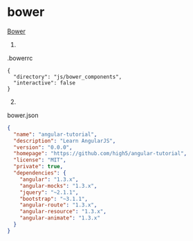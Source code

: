 # bower

[Bower](http://bower.io/)

1.
.bowerrc

```
{
  "directory": "js/bower_components",
  "interactive": false
}
```


2.
bower.json

```bower.json
{
  "name": "angular-tutorial",
  "description": "Learn AngularJS",
  "version": "0.0.0",
  "homepage": "https://github.com/high5/angular-tutorial",
  "license": "MIT",
  "private": true,
  "dependencies": {
    "angular": "1.3.x",
    "angular-mocks": "1.3.x",
    "jquery": "~2.1.1",
    "bootstrap": "~3.1.1",
    "angular-route": "1.3.x",
    "angular-resource": "1.3.x",
    "angular-animate": "1.3.x"
  }
}
```
